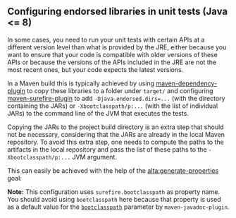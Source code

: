 <!--
  #%L
  Alta Maven Plugin
  %%
  Copyright (C) 2014 - 2018 Andreas Veithen
  %%
  Licensed under the Apache License, Version 2.0 (the "License");
  you may not use this file except in compliance with the License.
  You may obtain a copy of the License at
  
       http://www.apache.org/licenses/LICENSE-2.0
  
  Unless required by applicable law or agreed to in writing, software
  distributed under the License is distributed on an "AS IS" BASIS,
  WITHOUT WARRANTIES OR CONDITIONS OF ANY KIND, either express or implied.
  See the License for the specific language governing permissions and
  limitations under the License.
  #L%
  -->

## Configuring endorsed libraries in unit tests (Java <= 8)

In some cases, you need to run your unit tests with certain APIs at a different
version level than what is provided by the JRE, either because you want to ensure
that your code is compatible with older versions of these APIs or because
the versions of the APIs included in the JRE are not the most recent ones, but
your code expects the latest versions.

In a Maven build this is typically achieved by using
[maven-dependency-plugin](http://maven.apache.org/plugins/maven-dependency-plugin/) to
copy these libraries to a folder under `target/` and configuring
[maven-surefire-plugin](http://maven.apache.org/surefire/maven-surefire-plugin/)
to add `-Djava.endorsed.dirs=...` (with the directory containing the JARs) or
`-Xbootclasspath/p:...` (with the list of individual JARs) to the command line
of the JVM that executes the tests.

Copying the JARs to the project build directory is an extra step that should not be
necessary, considering that the JARs are already in the local Maven repository.
To avoid this extra step, one needs to compute the paths to the artifacts in the
local repository and pass the list of these paths to the `-Xbootclasspath/p:...`
JVM argument.

This can easily be achieved with the help of the
[alta:generate-properties](../generate-properties-mojo.html) goal:

<!-- MACRO{snippet|id=plugins|file=src/it/bootclasspath/pom.xml} -->

**Note:** This configuration uses `surefire.bootclasspath` as property name. You should
avoid using `bootclasspath` here because that property is used as a default value
for the [`bootclasspath`](https://maven.apache.org/plugins/maven-javadoc-plugin/jar-mojo.html#bootclasspath)
parameter by `maven-javadoc-plugin`.
